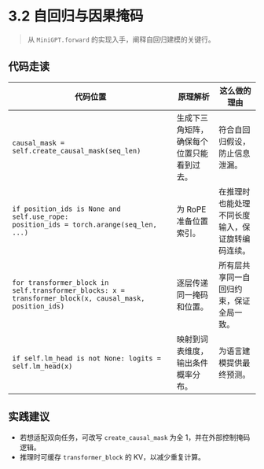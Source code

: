 # 3.2 自回归与因果掩码

> 从 `MiniGPT.forward` 的实现入手，阐释自回归建模的关键行。

## 代码走读
| 代码位置 | 原理解析 | 这么做的理由 |
| --- | --- | --- |
| `causal_mask = self.create_causal_mask(seq_len)` | 生成下三角矩阵，确保每个位置只能看到过去。 | 符合自回归假设，防止信息泄漏。 |
| `if position_ids is None and self.use_rope:`<br>`position_ids = torch.arange(seq_len, ...)` | 为 RoPE 准备位置索引。 | 在推理时也能处理不同长度输入，保证旋转编码连续。 |
| `for transformer_block in self.transformer_blocks: x = transformer_block(x, causal_mask, position_ids)` | 逐层传递同一掩码和位置。 | 所有层共享同一自回归约束，保证全局一致。 |
| `if self.lm_head is not None: logits = self.lm_head(x)` | 映射到词表维度，输出条件概率分布。 | 为语言建模提供最终预测。 |

## 实践建议
- 若想适配双向任务，可改写 `create_causal_mask` 为全 1，并在外部控制掩码逻辑。
- 推理时可缓存 `transformer_block` 的 KV，以减少重复计算。 
